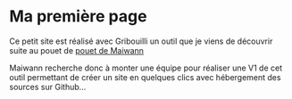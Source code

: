 ---
---

# Ma première page

Ce petit site est réalisé avec Gribouilli un outil que je viens de découvrir suite au pouet de [pouet de Maiwann]([https://github.com/adam-p/markdown-here/wiki/Markdown-Cheatsheet#table-of-contents](https://re.lire.im/@maiwann@framapiaf.org/109382987941333678))

Maiwann recherche donc à monter une équipe pour réaliser une V1 de cet outil permettant de créer un site en quelques clics avec hébergement des sources sur Github…
